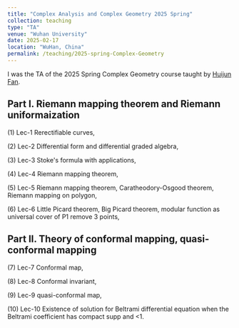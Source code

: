 ```yaml
---
title: "Complex Analysis and Complex Geometry 2025 Spring"
collection: teaching
type: "TA"
venue: "Wuhan University"
date: 2025-02-17
location: "WuHan, China"
permalink: /teaching/2025-spring-Complex-Geometry
---
```


I was the TA of the 2025 Spring Complex Geometry course taught by [Huijun Fan](https://mathscinet.ams.org/mathscinet/author?authorId=648266).


## Part I. Riemann mapping theorem and Riemann uniformaization

(1) Lec-1 Rerectifiable curves,

(2) Lec-2 Differential form and differential graded algebra,

(3) Lec-3 Stoke's formula with applications,

(4) Lec-4 Riemann mapping theorem,

(5) Lec-5 Riemann mapping theorem, Caratheodory-Osgood theorem, Riemann mapping on polygon,

(6) Lec-6 Little Picard theorem, Big Picard theorem, modular function as universal cover of P1 remove 3 points,



## Part II. Theory of conformal mapping, quasi-conformal mapping

(7) Lec-7 Conformal map,

(8) Lec-8 Conformal invariant,

(9) Lec-9 quasi-conformal map,

(10) Lec-10 Existence of solution for Beltrami differential equation when the Beltrami coefficient has compact supp and <1.